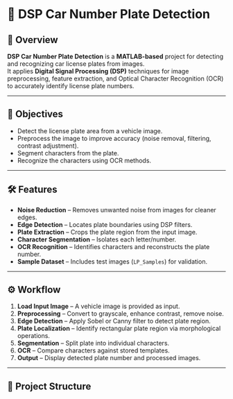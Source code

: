 # 🚗 DSP Car Number Plate Detection

## 📌 Overview
**DSP Car Number Plate Detection** is a **MATLAB-based** project for detecting and recognizing car license plates from images.  
It applies **Digital Signal Processing (DSP)** techniques for image preprocessing, feature extraction, and Optical Character Recognition (OCR) to accurately identify license plate numbers.

---

## 🎯 Objectives
- Detect the license plate area from a vehicle image.
- Preprocess the image to improve accuracy (noise removal, filtering, contrast adjustment).
- Segment characters from the plate.
- Recognize the characters using OCR methods.

---

## 🛠 Features
- **Noise Reduction** – Removes unwanted noise from images for cleaner edges.
- **Edge Detection** – Locates plate boundaries using DSP filters.
- **Plate Extraction** – Crops the plate region from the input image.
- **Character Segmentation** – Isolates each letter/number.
- **OCR Recognition** – Identifies characters and reconstructs the plate number.
- **Sample Dataset** – Includes test images (`LP_Samples`) for validation.

---

## ⚙️ Workflow
1. **Load Input Image** – A vehicle image is provided as input.
2. **Preprocessing** – Convert to grayscale, enhance contrast, remove noise.
3. **Edge Detection** – Apply Sobel or Canny filter to detect plate region.
4. **Plate Localization** – Identify rectangular plate region via morphological operations.
5. **Segmentation** – Split plate into individual characters.
6. **OCR** – Compare characters against stored templates.
7. **Output** – Display detected plate number and processed images.

---

## 📂 Project Structure

